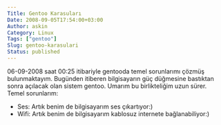 ```yaml
---
Title: Gentoo Karasuları
Date: 2008-09-05T17:54:00+03:00
Author: askin
Category: Linux
Tags: ["gentoo"]
Slug: gentoo-karasulari
Status: published
---
```


06-09-2008 saat 00:25 itibariyle gentooda temel sorunlarımı çözmüş bulunmaktayım. Bugünden itiberen bilgisayarın güç düğmesine bastıktan sonra açılacak olan sistem gentoo. Umarım bu birlikteliğim uzun sürer.  
Temel sorunlarım:

-   Ses: Artık benim de bilgisayarım ses çıkartıyor:)
-   Wifi: Artık benim de bilgisayarım kablosuz internete bağlanabiliyor:)

